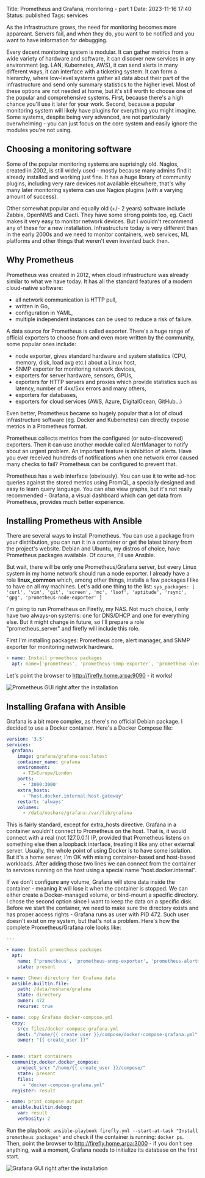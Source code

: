 Title: Prometheus and Grafana, monitoring - part 1
Date: 2023-11-16 17:40
Status: published
Tags: services

As the infrastructure grows, the need for monitoring becomes more appareant.
Servers fail, and when they do, you want to be notified and you want to have
information for debugging.

Every decent monitoring system is modular. It can gather metrics from a wide variety of hardware and software, it can discover new services in any environment (eg. LAN, Kubernetes, AWS), it can send alerts in many different ways, it can interface with a ticketing system. It can form a hierarchy, where low-level systems gather all data about their part of the infrastructure and send only summary statistics to the higher level. Most of these options are not needed at home, but it's still worth to choose one of the popular and comprehensive systems. First, because there's a high chance you'll use it later for your work. Second, because a popular monitoring system will likely have plugins for everything you might imagine. Some systems, despite being very advanced, are not particularly overwhelming - you can just focus on the core system and easily ignore the modules you're not using.

## Choosing a monitoring software

Some of the popular monitoring systems are suprisingly old. Nagios, created in 2002, is still widely used - mostly because many admins find it already installed and working just fine. It has a huge library of community plugins, including very rare devices not available elsewhere, that's why many later monitoring systems can use Nagios plugins (with a varying amount of success).

Other somewhat popular and equally old (+/- 2 years) software include Zabbix, OpenNMS and Cacti. They have some strong points too, eg. Cacti makes it very easy to monitor network devices. But I wouldn't recommend any of these for a new installation. Infrastructure today is very different than in the early
2000s and we need to monitor containers, web services, ML platforms and other things that weren't even invented back then.

## Why Prometheus

Prometheus was created in 2012, when cloud infrastructure was already similar to what we have today. It has all the standard features of a modern cloud-native software:

- all network communication is HTTP pull,
- written in Go,
- configuration in YAML,
- multiple independent instances can be used to reduce a risk of failure.

A data source for Prometheus is called exporter. There's a huge range of official exporters to choose from and even more written by the community, some popular ones include:

- node exporter, gives standard hardware and system statistics (CPU, memory, disk, load avg etc.) about a Linux host,
- SNMP exporter for monitoring network devices,
- exporters for server hardware, sensors, GPUs,
- exporters for HTTP servers and proxies which provide statistics such as latency, number of 4xx/5xx errors and many others,
- exporters for databases,
- exporters for cloud services (AWS, Azure, DigitalOcean, GitHub...)

Even better, Prometheus became so hugely popular that a lot of cloud infrastructure software (eg. Docker and Kubernetes) can directly expose metrics in a Prometheus format.

Prometheus collects metrics from the configured (or auto-discovered) exporters. Then it can use another module called AlertManager to notify about an urgent problem. An important feature is inhibition of alerts. Have you ever received hundreds of notifications when one network error caused many checks to fail? Prometheus can be configured to prevent that.

Prometheus has a web interface (obviously). You can use it to write ad-hoc queries against the stored metrics using PromQL, a specially designed and easy to learn query language. You can also view graphs, but it's not really recommended - Grafana, a visual dashboard which can get data from Prometheus, provides much better experience.

## Installing Prometheus with Ansible

There are several ways to install Prometheus. You can use a package from your distribution, you can run it in a container or get the latest binary from the project's website. Debian and Ubuntu, my distros of choice, have Prometheus packages available. Of course, I'll use Ansible.

But wait, there will be only one Prometheus/Grafana server, but every Linux system in my home network should run a node exporter. I already have a role **linux_common** which, among other things, installs a few packages I like to have on all my machines. Let's add one thing to the list: `sys_packages: [ 'curl', 'vim', 'git', 'screen', 'mc', 'lsof', 'aptitude', 'rsync', 'gpg', 'prometheus-node-exporter' ]`

I'm going to run Prometheus on Firefly, my NAS. Not much choice, I only have two always-on systems: one for DNS/DHCP and one for everything else. But it might change in future, so I'll prepare a role "prometheus_server" and firefly will include this role.

First I'm installing packages: Prometheus core, alert manager, and SNMP exporter for monitoring network hardware.

```yaml
- name: Install prometheus packages
  apt: name=['prometheus', 'prometheus-snmp-exporter', 'prometheus-alertmanager'] state=latest
```

Let's point the browser to http://firefly.home.arpa:9090 - it works!

![Prometheus GUI right after the installation]({static}/images/empty-prometheus.png)

## Installing Grafana with Ansible

Grafana is a bit more complex, as there's no official Debian package. I decided to use a Docker container. Here's a Docker Compose file:

```yaml
version: '3.5'
services:
  grafana:
    image: grafana/grafana-oss:latest
    container_name: grafana
    environment:
      - TZ=Europe/London
    ports:
      - '3000:3000'
    extra_hosts:
      - "host.docker.internal:host-gateway"
    restart: 'always'
    volumes:
      - /data/noshare/grafana:/var/lib/grafana
```

This is fairly standard, except for extra_hosts directive. Grafana in a container wouldn't connect to Prometheus on the host. That is, it would connect with a real (not 127.0.0.1) IP, provided that Prometheus listens on something else then a loopback interface, treating it like any other external server. Usually, the whole point of using Docker is to have some isolation. But it's a home server, I'm OK with mixing container-based and host-based workloads. After adding those two lines we can connect from the container to services running on the host using a special name "host.docker.internal".

If we don't configure any volume, Grafana will store data inside the container - meaning it will lose it when the container is stopped. We can either create a Docker-managed volume, or bind-mount a specific directory. I chose the second option since I want to keep the data on a specific disk. Before we start the container, we need to make sure the directory exists and has proper access rights - Grafana runs as user with PID 472. Such user doesn't exist on my system, but that's not a problem. Here's how the complete Prometheus/Grafana role looks like:

```yaml
---

- name: Install prometheus packages
  apt:
    name: ['prometheus', 'prometheus-snmp-exporter', 'prometheus-alertmanager']
    state: present

- name: Chown directory for Grafana data
  ansible.builtin.file:
    path: /data/noshare/grafana
    state: directory
    owner: 472
    recurse: true

- name: copy Grafana docker-compose.yml
  copy:
    src: files/docker-compose-grafana.yml
    dest: "/home/{{ create_user }}/compose/docker-compose-grafana.yml"
    owner: "{{ create_user }}"


- name: start containers
  community.docker.docker_compose:
    project_src: "/home/{{ create_user }}/compose/"
    state: present
    files:
      - "docker-compose-grafana.yml"
  register: result

- name: print compose output
  ansible.builtin.debug:
    var: result
    verbosity: 2
```

Run the playbook: `ansible-playbook firefly.yml --start-at-task "Install prometheus packages"` and check if the container is running: `docker ps`. Then, point the browser to http://firefly.home.arpa:3000 - if you don't see anything, wait a moment, Grafana needs to initialize its database on the first start.

![Grafana GUI right after the installation]({static}/images/empty-grafana.png)